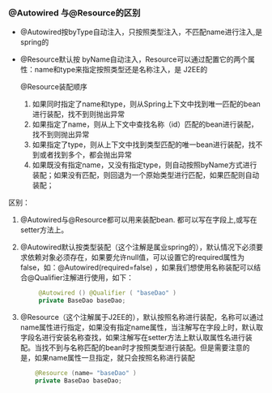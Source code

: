
### @Autowired 与@Resource的区别
- @Autowired按byType自动注入，只按照类型注入，不匹配name进行注入,是spring的
- @Resource默认按 byName自动注入，Resource可以通过配置它的两个属性：name和type来指定按照类型还是名称注入，是 J2EE的
    
    @Resource装配顺序
    　　
    1. 如果同时指定了name和type，则从Spring上下文中找到唯一匹配的bean进行装配，找不到则抛出异常
    2. 如果指定了name，则从上下文中查找名称（id）匹配的bean进行装配，找不到则抛出异常
    3. 如果指定了type，则从上下文中找到类型匹配的唯一bean进行装配，找不到或者找到多个，都会抛出异常
    4. 如果既没有指定name，又没有指定type，则自动按照byName方式进行装配；如果没有匹配，则回退为一个原始类型进行匹配，如果匹配则自动装配；
 
 区别：
   1. @Autowired与@Resource都可以用来装配bean. 都可以写在字段上,或写在setter方法上。
   
   2. @Autowired默认按类型装配（这个注解是属业spring的），默认情况下必须要求依赖对象必须存在，如果要允许null值，可以设置它的required属性为false，如：@Autowired(required=false) ，如果我们想使用名称装配可以结合@Qualifier注解进行使用，如下：
       ```java
            @Autowired () @Qualifier ( "baseDao" )
            private BaseDao baseDao;
       ```
   3. @Resource（这个注解属于J2EE的），默认按照名称进行装配，名称可以通过name属性进行指定，如果没有指定name属性，当注解写在字段上时，默认取字段名进行安装名称查找，如果注解写在setter方法上默认取属性名进行装配。当找不到与名称匹配的bean时才按照类型进行装配。但是需要注意的是，如果name属性一旦指定，就只会按照名称进行装配
        ```java
            @Resource (name= "baseDao" )
            private BaseDao baseDao;
        ```
   